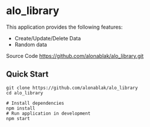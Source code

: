 # alo_library
This application provides the following features:

- Create/Update/Delete Data
- Random data

 
Source Code
https://github.com/alonablak/alo_library.git
## Quick Start

```
git clone https://github.com/alonablak/alo_library
cd alo_library

# Install dependencies
npm install
# Run application in development
npm start
